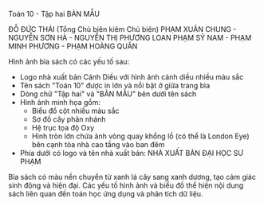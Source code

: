 Toán 10 - Tập hai
BẢN MẪU

ĐỖ ĐỨC THÁI (Tổng Chủ biên kiêm Chủ biên)
PHẠM XUÂN CHUNG - NGUYỄN SƠN HÀ - NGUYỄN THỊ PHƯƠNG LOAN
PHẠM SỸ NAM - PHẠM MINH PHƯƠNG - PHẠM HOÀNG QUÂN

Hình ảnh bìa sách có các yếu tố sau:
- Logo nhà xuất bản Cánh Diều với hình ảnh cánh diều nhiều màu sắc
- Tên sách "Toán 10" được in lớn và nổi bật ở giữa trang bìa
- Dòng chữ "Tập hai" và "BẢN MẪU" bên dưới tên sách
- Hình ảnh minh họa gồm:
  + Biểu đồ cột nhiều màu sắc
  + Sơ đồ cây phân nhánh
  + Hệ trục tọa độ Oxy
  + Hình tròn lớn chứa ảnh vòng quay khổng lồ (có thể là London Eye) bên cạnh tòa nhà cao tầng vào ban đêm
- Phía dưới có logo và tên nhà xuất bản: NHÀ XUẤT BẢN ĐẠI HỌC SƯ PHẠM

Bìa sách có màu nền chuyển từ xanh lá cây sang xanh dương, tạo cảm giác sinh động và hiện đại. Các yếu tố hình ảnh và biểu đồ thể hiện nội dung sách liên quan đến toán học ứng dụng và phân tích dữ liệu.